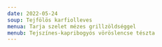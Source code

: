 ```yaml
---
date: 2022-05-24
soup: Tejfölös karfiolleves
menua: Tarja szelet mézes grillzöldséggel
menub: Tejszínes-kapribogyós vöröslencse tészta
---
```

